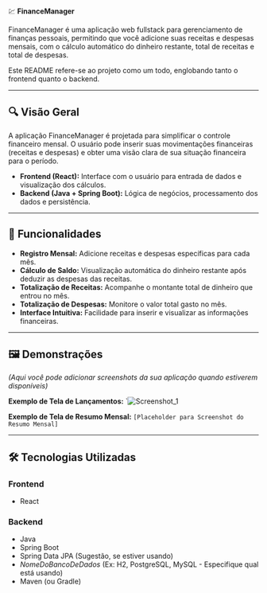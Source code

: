 💹 **FinanceManager**

FinanceManager é uma aplicação web fullstack para gerenciamento de finanças pessoais, permitindo que você adicione suas receitas e despesas mensais, com o cálculo automático do dinheiro restante, total de receitas e total de despesas.

Este README refere-se ao projeto como um todo, englobando tanto o frontend quanto o backend.

---

## 🔍 Visão Geral

A aplicação FinanceManager é projetada para simplificar o controle financeiro mensal. O usuário pode inserir suas movimentações financeiras (receitas e despesas) e obter uma visão clara de sua situação financeira para o período.

* **Frontend (React):** Interface com o usuário para entrada de dados e visualização dos cálculos.
* **Backend (Java + Spring Boot):** Lógica de negócios, processamento dos dados e persistência.

---

## 🚀 Funcionalidades

* **Registro Mensal:** Adicione receitas e despesas específicas para cada mês.
* **Cálculo de Saldo:** Visualização automática do dinheiro restante após deduzir as despesas das receitas.
* **Totalização de Receitas:** Acompanhe o montante total de dinheiro que entrou no mês.
* **Totalização de Despesas:** Monitore o valor total gasto no mês.
* **Interface Intuitiva:** Facilidade para inserir e visualizar as informações financeiras.

---

## 🖼️ Demonstrações

*(Aqui você pode adicionar screenshots da sua aplicação quando estiverem disponíveis)*

**Exemplo de Tela de Lançamentos:**
`![Screenshot_1](https://github.com/user-attachments/assets/53725c6a-4dd0-445e-ac08-fd1e3420f8c3)


**Exemplo de Tela de Resumo Mensal:**
`[Placeholder para Screenshot do Resumo Mensal]`

---

## 🛠️ Tecnologias Utilizadas

### Frontend
* React

### Backend
* Java
* Spring Boot
* Spring Data JPA (Sugestão, se estiver usando)
* *NomeDoBancoDeDados* (Ex: H2, PostgreSQL, MySQL - Especifique qual está usando)
* Maven (ou Gradle)

